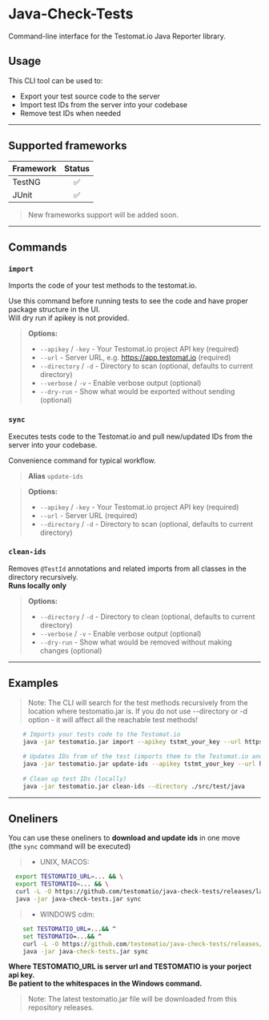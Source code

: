 # Java-Check-Tests

Command-line interface for the Testomat.io Java Reporter library.

## Usage

This CLI tool can be used to:

- Export your test source code to the server
- Import test IDs from the server into your codebase
- Remove test IDs when needed

---

## Supported frameworks
| Framework |  Status  |
|-----------|:--------:|
| TestNG    |    ✅     |
| JUnit     |    ✅     |

> New frameworks support will be added soon.

---

## Commands

### `import`

Imports the code of your test methods to the testomat.io.

Use this command before running tests to see the code and have proper package structure in the UI.  
Will dry run if apikey is not provided.

>**Options:**
>- `--apikey` / `-key` - Your Testomat.io project API key (required)
>- `--url` - Server URL, e.g. https://app.testomat.io (required)
>- `--directory` / `-d` - Directory to scan (optional, defaults to current directory)
>- `--verbose` / `-v` - Enable verbose output (optional)
>- `--dry-run` - Show what would be exported without sending (optional)


### `sync`

Executes tests code to the Testomat.io and pull new/updated IDs from the server into your codebase.

Convenience command for typical workflow.

>**Alias** `update-ids`

>**Options:**
>- `--apikey` / `-key` - Your Testomat.io project API key (required)
>- `--url` - Server URL (required)
>- `--directory` / `-d` - Directory to scan (optional, defaults to current directory)

### `clean-ids`

Removes `@TestId` annotations and related imports from all classes in the directory recursively.  
**Runs locally only**

>**Options:**
>- `--directory` / `-d` - Directory to clean (optional, defaults to current directory)
>- `--verbose` / `-v` - Enable verbose output (optional)
>- `--dry-run` - Show what would be removed without making changes (optional)

---

## Examples

>Note: The CLI will search for the test methods recursively from the location where testomatio.jar is.
>If you do not use --directory or -d option - it will affect all the reachable test methods! 

```bash
    # Imports your tests code to the Testomat.io
    java -jar testomatio.jar import --apikey tstmt_your_key --url https://app.testomat.io
    
    # Updates IDs from of the test (imports them to the Testomat.io and then updates IDs in toyr codebase) 
    java -jar testomatio.jar update-ids --apikey tstmt_your_key --url https://app.testomat.io
    
    # Clean up test IDs (locally)
    java -jar testomatio.jar clean-ids --directory ./src/test/java
```
---

## Oneliners

You can use these oneliners to **download and update ids** in one move  
(the `sync` command will be executed)

>- UNIX, MACOS:  
```bash
  export TESTOMATIO_URL=... && \
  export TESTOMATIO=... && \
  curl -L -O https://github.com/testomatio/java-check-tests/releases/latest/download/java-check-tests.jar && \
  java -jar java-check-tests.jar sync
```
>- WINDOWS cdm:  
```cmd
    set TESTOMATIO_URL=...&& ^
    set TESTOMATIO=...&& ^
    curl -L -O https://github.com/testomatio/java-check-tests/releases/latest/download/java-check-tests.jar&& ^
    java -jar java-check-tests.jar sync
```
**Where TESTOMATIO_URL is server url and TESTOMATIO is your porject api key.**  
**Be patient to the whitespaces in the Windows command.**

>Note: The latest testomatio.jar file will be downloaded from this repository releases.
